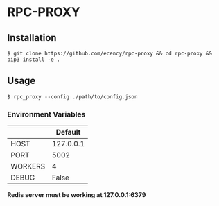 # RPC-PROXY

## Installation

```
$ git clone https://github.com/ecency/rpc-proxy && cd rpc-proxy && pip3 install -e .
```

## Usage

`$ rpc_proxy --config ./path/to/config.json`


### Environment Variables

|	               	|	Default	        |
|	------------	|	------------    |
|	     HOST     	|	  127.0.0.1     |
|	     PORT     	|	  5002          |
|	     WORKERS    |	  4             |
|	     DEBUG     	|	  False         |


**Redis server must be working at 127.0.0.1:6379**